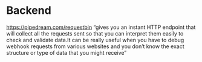 # Backend

<https://pipedream.com/requestbin>
“gives you an instant HTTP endpoint that will collect all the requests sent so that you can interpret them easily to check and validate data.It can be really useful when you have to debug webhook requests from various websites and you don’t know the exact structure or type of data that you might receive”

